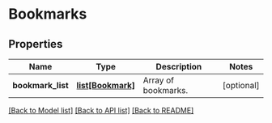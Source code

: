 # Bookmarks

## Properties
Name | Type | Description | Notes
------------ | ------------- | ------------- | -------------
**bookmark_list** | [**list[Bookmark]**](Bookmark.md) | Array of bookmarks. | [optional] 

[[Back to Model list]](../README.md#documentation-for-models) [[Back to API list]](../README.md#documentation-for-api-endpoints) [[Back to README]](../README.md)


